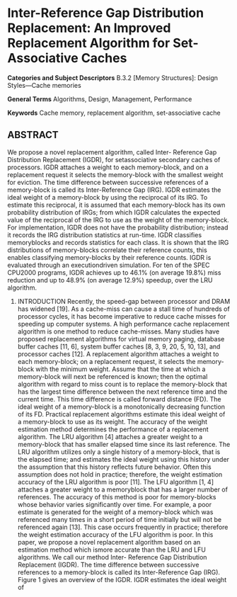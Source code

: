 # Inter-Reference Gap Distribution Replacement: An Improved Replacement Algorithm for Set-Associative Caches

**Categories and Subject Descriptors**
B.3.2 [Memory Structures]: Design Styles—Cache memories

**General Terms**
Algorithms, Design, Management, Performance

**Keywords**
Cache memory, replacement algorithm, set-associative cache

## ABSTRACT

We propose a novel replacement algorithm, called Inter-
Reference Gap Distribution Replacement (IGDR), for setassociative
secondary caches of processors. IGDR attaches a
weight to each memory-block, and on a replacement request
it selects the memory-block with the smallest weight for
eviction. The time difference between successive references
of a memory-block is called its Inter-Reference Gap (IRG).
IGDR estimates the ideal weight of a memory-block by using
the reciprocal of its IRG. To estimate this reciprocal, it
is assumed that each memory-block has its own probability
distribution of IRGs; from which IGDR calculates the expected
value of the reciprocal of the IRG to use as the weight
of the memory-block. For implementation, IGDR does not
have the probability distribution; instead it records the IRG
distribution statistics at run-time. IGDR classifies memoryblocks
and records statistics for each class. It is shown that
the IRG distributions of memory-blocks correlate their reference
counts, this enables classifying memory-blocks by their
reference counts. IGDR is evaluated through an executiondriven
simulation. For ten of the SPEC CPU2000 programs,
IGDR achieves up to 46.1% (on average 19.8%) miss reduction
and up to 48.9% (on average 12.9%) speedup, over the
LRU algorithm.

1. INTRODUCTION
Recently, the speed-gap between processor and DRAM
has widened [19]. As a cache-miss can cause a stall time of
hundreds of processor cycles, it has become imperative to reduce
cache misses for speeding up computer systems. A high
performance cache replacement algorithm is one method to
reduce cache-misses. Many studies have proposed replacement
algorithms for virtual memory paging, database buffer
caches [11, 6], system buffer caches [8, 3, 9, 20, 5, 10, 13],
and processor caches [12]. A replacement algorithm attaches
a weight to each memory-block; on a replacement request,
it selects the memory-block with the minimum weight. Assume
that the time at which a memory-block will next be
referenced is known; then the optimal algorithm with regard
to miss count is to replace the memory-block that has
the largest time difference between the next reference time
and the current time. This time difference is called forward
distance (FD). The ideal weight of a memory-block
is a monotonically decreasing function of its FD. Practical
replacement algorithms estimate this ideal weight of a
memory-block to use as its weight. The accuracy of the
weight estimation method determines the performance of a
replacement algorithm.
The LRU algorithm [4] attaches a greater weight to a
memory-block that has smaller elapsed time since its last
reference. The LRU algorithm utilizes only a single history
of a memory-block, that is the elapsed time; and estimates
the ideal weight using this history under the assumption
that this history reflects future behavior. Often this assumption
does not hold in practice; therefore, the weight
estimation accuracy of the LRU algorithm is poor [11]. The
LFU algorithm [1, 4] attaches a greater weight to a memoryblock
that has a larger number of references. The accuracy
of this method is poor for memory-blocks whose behavior
varies significantly over time. For example, a poor estimate
is generated for the weight of a memory-block which was
referenced many times in a short period of time initially but
will not be referenced again [13]. This case occurs frequently
in practice; therefore the weight estimation accuracy of the
LFU algorithm is poor.
In this paper, we propose a novel replacement algorithm
based on an estimation method which ismore accurate than
the LRU and LFU algorithms. We call our method Inter-
Reference Gap Distribution Replacement (IGDR). The time
difference between successive references to a memory-block
is called its Inter-Reference Gap (IRG). Figure 1 gives an
overview of the IGDR. IGDR estimates the ideal weight of
